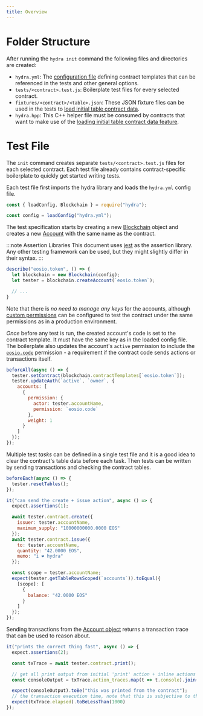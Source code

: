 ```yaml
---
title: Overview
---
```


# Folder Structure

After running the `hydra init` command the following files and directories are created:

- `hydra.yml`: The [configuration file](../cli/config.md) defining contract templates that can be referenced in the tests and other general options.
- `tests/<contract>.test.js`: Boilerplate test files for every selected contract.
- `fixtures/<contract>/<table>.json`: These JSON fixture files can be used in the tests to [load initial table contract data](./initial-contract-tables.md).
- `hydra.hpp`: This C++ helper file must be consumed by contracts that want to make use of the [loading initial table contract data feature](./initial-contract-tables.md).

# Test File

The `init` command creates separate `tests/<contract>.test.js` files for each selected contract. Each test file already contains contract-specific boilerplate to quickly get started writing tests.

Each test file first imports the hydra library and loads the `hydra.yml` config file.

```js
const { loadConfig, Blockchain } = require("hydra");

const config = loadConfig("hydra.yml");
```

The test specification starts by creating a new [Blockchain](../api/blockchain.md) object and creates a new [Account](../api/account.md) with the same name as the contract.

:::note Assertion Libraries
This document uses [jest](https://jestjs.io/) as the assertion library. Any other testing framework can be used, but they might slightly differ in their syntax.
:::

```js
describe("eosio.token", () => {
  let blockchain = new Blockchain(config);
  let tester = blockchain.createAccount(`eosio.token`);

  // ...
}
```

Note that there is _no need to manage any keys_ for the accounts, although [custom permissions](./permissions.md) can be configured to test the contract under the same permissions as in a production environment.

_Once_ before any test is run, the created account's code is set to the contract template. It must have the same key as in the loaded config file.
The boilerplate also updates the account's `active` permission to include the [`eosio.code`](https://github.com/EOSIO/eos/issues/3013#issuecomment-388983168) permission - a requirement if the contract code sends actions or transactions itself.

```js
beforeAll(async () => {
  tester.setContract(blockchain.contractTemplates[`eosio.token`]);
  tester.updateAuth(`active`, `owner`, {
    accounts: [
      {
        permission: {
          actor: tester.accountName,
          permission: `eosio.code`
        },
        weight: 1
      }
    ]
  });
});
```

Multiple test _tasks_ can be defined in a single test file and it is a good idea to clear the contract's table data before each task.
Then tests can be written by sending transactions and checking the contract tables. 

```js
beforeEach(async () => {
  tester.resetTables();
});

it("can send the create + issue action", async () => {
  expect.assertions(1);

  await tester.contract.create({
    issuer: tester.accountName,
    maximum_supply: "10000000000.0000 EOS"
  });
  await tester.contract.issue({
    to: tester.accountName,
    quantity: "42.0000 EOS",
    memo: "i ❤️ hydra"
  });

  const scope = tester.accountName;
  expect(tester.getTableRowsScoped(`accounts`)).toEqual({
    [scope]: [
      {
        balance: "42.0000 EOS"
      }
    ]
  });
});
```

Sending transactions from the [Account object](../api/account.md) returns a transaction trace that can be used to reason about.

```js
it("prints the correct thing fast", async () => {
  expect.assertions(2);

  const txTrace = await tester.contract.print();

  // get all print output from initial 'print' action + inline actions
  const consoleOutput = txTrace.action_traces.map(t => t.console).join(``)

  expect(consoleOutput).toBe("this was printed from the contract");
  // the transaction execution time, note that this is subjective to the Hydra node and will differ from a production environment
  expect(txTrace.elapsed).toBeLessThan(1000)
});
```